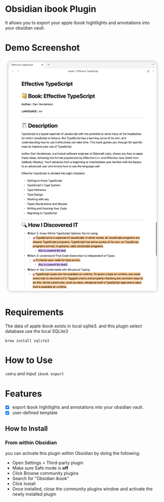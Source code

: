 # Obsidian ibook Plugin

It allows you to export your apple ibook hightlights and annotations into your obsidian vault.

# Demo Screenshot

![](docs/images/screenshot.png)
# Requirements

The data of apple ibook exists in local sqlite3. and this plugin select database use the local SQLite3

```shell
brew install sqlite3
```

# How to Use

`cmd+p` and input `ibook export`

# Features

- [x] export ibook hightlights and annotations into your obsidian vault.
- [x] user-defined template

## How to Install

### From within Obsidian

you can activate this plugin within Obsidian by doing the following:

- Open Settings > Third-party plugin
- Make sure Safe mode is **off**
- Click Browse community plugins
- Search for "Obsidian ibook"
- Click Install
- Once installed, close the community plugins window and activate the newly installed plugin

